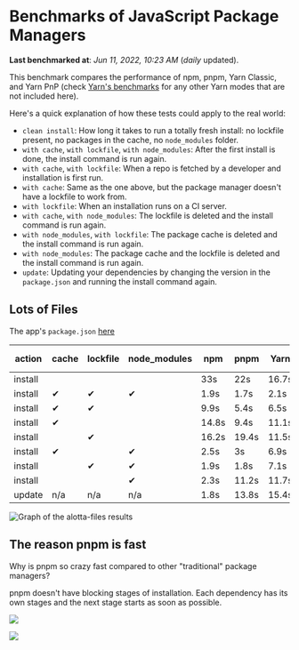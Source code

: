 # Benchmarks of JavaScript Package Managers

**Last benchmarked at**: _Jun 11, 2022, 10:23 AM_ (_daily_ updated).

This benchmark compares the performance of npm, pnpm, Yarn Classic, and Yarn PnP (check [Yarn's benchmarks](https://yarnpkg.com/benchmarks) for any other Yarn modes that are not included here).

Here's a quick explanation of how these tests could apply to the real world:

- `clean install`: How long it takes to run a totally fresh install: no lockfile present, no packages in the cache, no `node_modules` folder.
- `with cache`, `with lockfile`, `with node_modules`: After the first install is done, the install command is run again.
- `with cache`, `with lockfile`: When a repo is fetched by a developer and installation is first run.
- `with cache`: Same as the one above, but the package manager doesn't have a lockfile to work from.
- `with lockfile`: When an installation runs on a CI server.
- `with cache`, `with node_modules`: The lockfile is deleted and the install command is run again.
- `with node_modules`, `with lockfile`: The package cache is deleted and the install command is run again.
- `with node_modules`: The package cache and the lockfile is deleted and the install command is run again.
- `update`: Updating your dependencies by changing the version in the `package.json` and running the install command again.

## Lots of Files

The app's `package.json` [here](https://github.com/pnpm/pnpm.github.io/blob/main/benchmarks/fixtures/alotta-files/package.json)

| action  | cache | lockfile | node_modules| npm | pnpm | Yarn | Yarn PnP |
| ---     | ---   | ---      | ---         | --- | ---  | ---  | ---      |
| install |       |          |             | 33s | 22s | 16.7s | 22.9s |
| install | ✔     | ✔        | ✔           | 1.9s | 1.7s | 2.1s | n/a |
| install | ✔     | ✔        |             | 9.9s | 5.4s | 6.5s | 1.4s |
| install | ✔     |          |             | 14.8s | 9.4s | 11.1s | 6.1s |
| install |       | ✔        |             | 16.2s | 19.4s | 11.5s | 17.2s |
| install | ✔     |          | ✔           | 2.5s | 3s | 6.9s | n/a |
| install |       | ✔        | ✔           | 1.9s | 1.8s | 7.1s | n/a |
| install |       |          | ✔           | 2.3s | 11.2s | 11.7s | n/a |
| update  | n/a | n/a | n/a | 1.8s | 13.8s | 15.4s | 28.3s |

<img alt="Graph of the alotta-files results" src="/img/benchmarks/alotta-files.svg" />

## The reason pnpm is fast

Why is pnpm so crazy fast compared to other "traditional" package managers?

pnpm doesn't have blocking stages of installation. Each dependency has its own stages and the next stage starts as soon as possible.

![](/img/installation-stages-of-other-pms.png)

![](/img/installation-stages-of-pnpm.jpg)